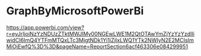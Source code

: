 # GraphByMicrosoftPowerBi
https://app.powerbi.com/view?r=eyJrIjoiNzYzNDUzZTktMWJlMy00NGEwLWE1M2QtOTAwYmZjYzYzYzdlIiwidCI6ImQ4YTFmMTQxLTc3MjgtNDk1Yi1iZjIxLWQ1YTk2NWIyN2E2MCIsImMiOjEwfQ%3D%3D&pageName=ReportSection6acf463306e084299951
